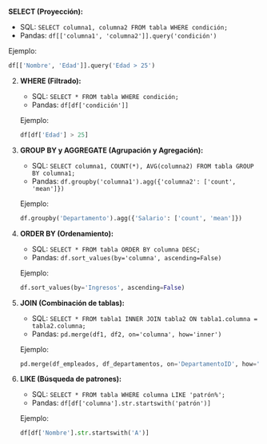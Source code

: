**SELECT (Proyección):**
   - SQL: `SELECT columna1, columna2 FROM tabla WHERE condición;`
   - Pandas: `df[['columna1', 'columna2']].query('condición')`

   Ejemplo:
   ```python
   df[['Nombre', 'Edad']].query('Edad > 25')
   ```

2. **WHERE (Filtrado):**
   - SQL: `SELECT * FROM tabla WHERE condición;`
   - Pandas: `df[df['condición']]`

   Ejemplo:
   ```python
   df[df['Edad'] > 25]
   ```

3. **GROUP BY y AGGREGATE (Agrupación y Agregación):**
   - SQL: `SELECT columna1, COUNT(*), AVG(columna2) FROM tabla GROUP BY columna1;`
   - Pandas: `df.groupby('columna1').agg({'columna2': ['count', 'mean']})`

   Ejemplo:
   ```python
   df.groupby('Departamento').agg({'Salario': ['count', 'mean']})
   ```

4. **ORDER BY (Ordenamiento):**
   - SQL: `SELECT * FROM tabla ORDER BY columna DESC;`
   - Pandas: `df.sort_values(by='columna', ascending=False)`

   Ejemplo:
   ```python
   df.sort_values(by='Ingresos', ascending=False)
   ```

5. **JOIN (Combinación de tablas):**
   - SQL: `SELECT * FROM tabla1 INNER JOIN tabla2 ON tabla1.columna = tabla2.columna;`
   - Pandas: `pd.merge(df1, df2, on='columna', how='inner')`

   Ejemplo:
   ```python
   pd.merge(df_empleados, df_departamentos, on='DepartamentoID', how='inner')
   ```

6. **LIKE (Búsqueda de patrones):**
   - SQL: `SELECT * FROM tabla WHERE columna LIKE 'patrón%';`
   - Pandas: `df[df['columna'].str.startswith('patrón')]`

   Ejemplo:
   ```python
   df[df['Nombre'].str.startswith('A')]
   ```